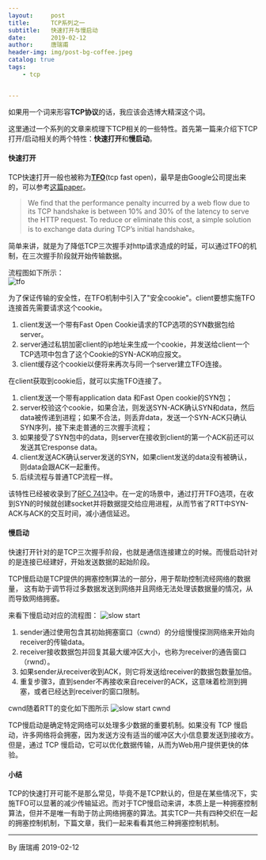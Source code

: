 ```yaml
---
layout:     post
title:      TCP系列之一
subtitle:   快速打开与慢启动
date:       2019-02-12
author:     唐瑞甫
header-img: img/post-bg-coffee.jpeg
catalog: true
tags: 
    - tcp


---  
```


如果用一个词来形容**TCP协议**的话，我应该会选博大精深这个词。  
  
这里通过一个系列的文章来梳理下TCP相关的一些特性。首先第一篇来介绍下TCP打开/启动相关的两个特性：**快速打开**和**慢启动**。
  
  
#### 快速打开
TCP快速打开一般也被称为[**TFO**](https://zh.wikipedia.org/wiki/TCP%E5%BF%AB%E9%80%9F%E6%89%93%E5%BC%80)(tcp fast open)，最早是由Google公司提出来的，可以参考[这篇paper](https://static.googleusercontent.com/media/research.google.com/zh-CN//pubs/archive/37517.pdf)。

> We find that the performance penalty incurred by a web flow due to its TCP handshake is between 10% and 30% of the latency to serve the HTTP request. To reduce or eliminate this cost, a simple solution is to exchange data during TCP’s initial handshake。
  
简单来讲，就是为了降低TCP三次握手对http请求造成的时延，可以通过TFO的机制，在三次握手阶段就开始传输数据。  
  
流程图如下所示：  
![tfo](https://wx1.sinaimg.cn/mw690/9a30a1bagy1g041ocxie0j20pd0iggnx.jpg)  
  
为了保证传输的安全性，在TFO机制中引入了"安全cookie"。client要想实施TFO连接首先需要请求这个cookie。
1.  client发送一个带有Fast Open Cookie请求的TCP选项的SYN数据包给server。
2.  server通过私钥加密client的ip地址来生成一个cookie，并发送给client一个TCP选项中包含了这个Cookie的SYN-ACK响应报文。
3.   client缓存这个cookie以便将来再次与同一个server建立TFO连接。  
    
在client获取到cookie后，就可以实施TFO连接了。  
1.  client发送一个带有application data 和Fast Open cookie的SYN包；
2.  server校验这个cookie，如果合法，则发送SYN-ACK确认SYN和data，然后data被传递到进程；如果不合法，则丢弃data，发送一个SYN-ACK只确认SYN序列，接下来走普通的三次握手流程；
3.   如果接受了SYN包中的data，则server在接收到client的第一个ACK前还可以发送其它response data。
4.   client发送ACK确认server发送的SYN，如果client发送的data没有被确认，则data会跟ACK一起重传。
5.   后续流程与普通TCP流程一样。  
   
  
该特性已经被收录到了[RFC 7413](https://tools.ietf.org/html/rfc7413)中。在一定的场景中，通过打开TFO选项，在收到SYN的时候就创建socket并将数据提交给应用进程，从而节省了RTT中SYN-ACK与ACK的交互时间，减小通信延迟。


#### 慢启动
快速打开针对的是TCP三次握手阶段，也就是通信连接建立的时候。而慢启动针对的是连接已经建好，开始发送数据的起始阶段。  
  
TCP慢启动是TCP提供的拥塞控制算法的一部分，用于帮助控制流经网络的数据量， 这有助于调节将过多数据发送到网络并且网络无法处理该数据量的情况，从而导致网络拥塞。   
  
来看下慢启动对应的流程图：
![slow start](https://wx4.sinaimg.cn/mw690/9a30a1bagy1g041okehinj21kw0sgq4y.jpg)    

  
1.  sender通过使用包含其初始拥塞窗口（cwnd）的分组慢慢探测网络来开始向receiver的传输data。
2.  receiver接收数据包并回复其最大缓冲区大小，也称为receiver的通告窗口（rwnd）。
3.  如果sender从receiver收到ACK，则它将发送给receiver的数据包数量加倍。
4.  重复步骤3，直到sender不再接收来自receiver的ACK，这意味着检测到拥塞，或者已经达到receiver的窗口限制。  
  
cwnd随着RTT的变化如下图所示
![slow start cwnd](https://wx3.sinaimg.cn/mw690/9a30a1bagy1g041ouhpojj20ka0kadfv.jpg)    
  
TCP慢启动是确定特定网络可以处理多少数据的重要机制。如果没有 TCP 慢启动，许多网络将会拥塞，因为发送方没有适当的缓冲区大小信息要发送到接收方。 但是，通过 TCP 慢启动，它可以优化数据传输，从而为Web用户提供更快的体验。

#### 小结
TCP的快速打开可能不是那么常见，毕竟不是TCP默认的，但是在某些情况下，实施TFO可以显著的减少传输延迟。而对于TCP慢启动来讲，本质上是一种拥塞控制算法，但并不是唯一有助于防止网络拥塞的算法。其实TCP一共有四种交织在一起的拥塞控制机制，下篇文章，我们一起来看看其他三种拥塞控制机制。
  


---
  By 唐瑞甫
  2019-02-12


